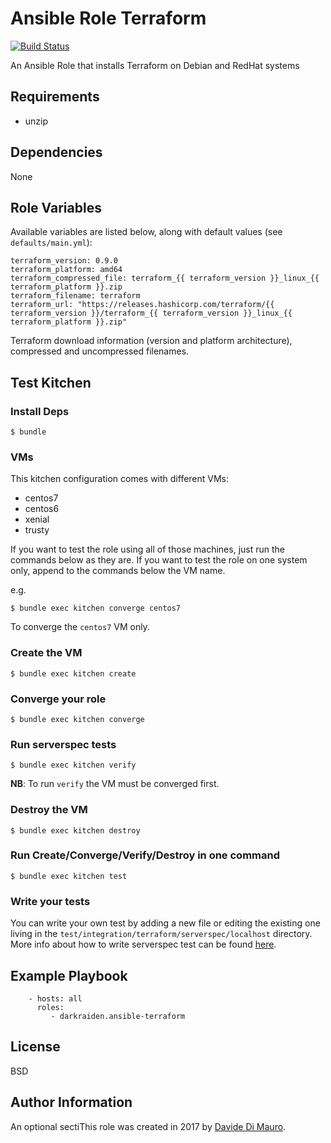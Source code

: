 Ansible Role Terraform
=========

[![Build Status](https://travis-ci.org/darkraiden/ansible-role-terraform.svg?branch=master)](https://travis-ci.org/darkraiden/ansible-role-terraform)

An Ansible Role that installs Terraform on Debian and RedHat systems

Requirements
------------

* unzip

Dependencies
--------------

None

Role Variables
--------------

Available variables are listed below, along with default values (see `defaults/main.yml`):

```
terraform_version: 0.9.0
terraform_platform: amd64
terraform_compressed_file: terraform_{{ terraform_version }}_linux_{{ terraform_platform }}.zip
terraform_filename: terraform
terraform_url: "https://releases.hashicorp.com/terraform/{{ terraform_version }}/terraform_{{ terraform_version }}_linux_{{ terraform_platform }}.zip"
```

Terraform download information (version and platform architecture), compressed and uncompressed filenames.

Test Kitchen
--------------

### Install Deps

```
$ bundle
```

### VMs

This kitchen configuration comes with different VMs:

* centos7
* centos6
* xenial
* trusty

If you want to test the role using all of those machines, just run the commands below as they are. If you want to test the role on one system only, append to the commands below the VM name.

e.g.

```
$ bundle exec kitchen converge centos7
```

To converge the `centos7` VM only.

### Create the VM

```
$ bundle exec kitchen create
```

### Converge your role

```
$ bundle exec kitchen converge
```

### Run serverspec tests

```
$ bundle exec kitchen verify
```

**NB**: To run `verify` the VM must be converged first.

### Destroy the VM

```
$ bundle exec kitchen destroy
```

### Run Create/Converge/Verify/Destroy in one command

```
$ bundle exec kitchen test
```

### Write your tests

You can write your own test by adding a new file or editing the existing one living in the `test/integration/terraform/serverspec/localhost` directory. More info about how to write serverspec test can be found [here](http://serverspec.org/).

Example Playbook
----------------

```
    - hosts: all
      roles:
         - darkraiden.ansible-terraform
```

License
-------

BSD

Author Information
------------------

An optional sectiThis role was created in 2017 by [Davide Di Mauro](https://github.com/darkraiden).

